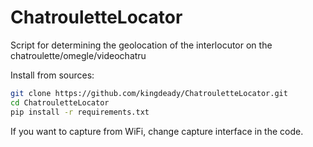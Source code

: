 # ChatrouletteLocator
Script for determining the geolocation of the interlocutor on the chatroulette/omegle/videochatru

Install from sources:
```bash
git clone https://github.com/kingdeady/ChatrouletteLocator.git
cd ChatrouletteLocator
pip install -r requirements.txt
```
If you want to capture from WiFi, change capture interface in the code.

